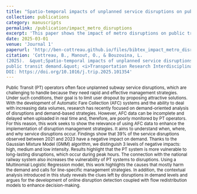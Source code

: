 ```yaml
---
title: "Spatio-temporal impacts of unplanned service disruptions on public transit demand"
collection: publications
category: manuscripts
permalink: /publication/impact_metro_disruptions
excerpt: 'This paper shows the impact of metro disruptions on public transport demand. It uses a Gaussian Mixture Model (GMM) to cluster the disruptions relative to the intensity of their impact, and shows what attributes are the most representative of each class using a MultiNomial Logit (MNL)'
date: 2025-03-01
venue: 'Journal 1'
paperurl: 'http://ben-cottreau.github.io/files/bibtex_impact_metro_disruptions.pdf'
citation: 'Cottreau, B., Manout, O., & Bouzouina, L.
(2025).  &quot;Spatio-temporal impacts of unplanned service disruptions on
public transit demand.&quot; <i>Transportation Research Interdisciplinary Perspective.</i>
DOI: https://doi.org/10.1016/j.trip.2025.101354'
---
```

<small>Public Transit (PT) operators often face unplanned subway service disruptions, which are challenging to handle because they need rapid and effective management strategies. Under such conditions, their goal is to limit user dropout by proposing attractive solutions. With the development of Automatic Fare Collection (AFC) systems and the ability to deal with increasing data volumes, research has recently focused on demand-oriented analysis of disruptions and demand-based strategies. However, AFC data can be incomplete and delayed when uploaded in real time and, therefore, are poorly monitored by PT operators. For this reason, this work seeks to show the relevance of using AFC data to enhance the implementation of disruption management strategies. It aims to understand when, where, and why service disruptions occur. Findings show that 39% of the service disruptions observed between 2021 and 2023 have a negative impact on demand. Thanks to the Gaussian Mixture Model (GMM) algorithm, we distinguish 3 levels of negative impacts: high, medium and low intensity. Results highlight that the PT system is more vulnerable to long-lasting disruptions, which occur during peak hours. The connection with the national railway system also increases the vulnerability of PT systems to disruptions. Using a Multinomial Logistic Regression model, this work highlights the causes that mostly harm the demand and calls for line-specific management strategies. In addition, the contextual analysis introduced in this study reveals the clues left by disruptions in demand levels and argues for the development of online disruption detection coupled with flow redistribution models to enhance decision-making.</small>
